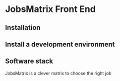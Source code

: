 # JobsMatrix Front End

## Installation

## Install a development environment

## Software stack

JobsMatrix is a clever matrix to choose the right job

